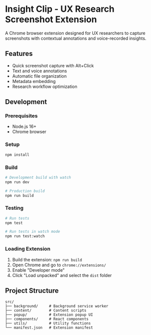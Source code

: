 # Insight Clip - UX Research Screenshot Extension

A Chrome browser extension designed for UX researchers to capture screenshots with contextual annotations and voice-recorded insights.

## Features

- Quick screenshot capture with Alt+Click
- Text and voice annotations
- Automatic file organization
- Metadata embedding
- Research workflow optimization

## Development

### Prerequisites

- Node.js 16+
- Chrome browser

### Setup

```bash
npm install
```

### Build

```bash
# Development build with watch
npm run dev

# Production build
npm run build
```

### Testing

```bash
# Run tests
npm test

# Run tests in watch mode
npm run test:watch
```

### Loading Extension

1. Build the extension: `npm run build`
2. Open Chrome and go to `chrome://extensions/`
3. Enable "Developer mode"
4. Click "Load unpacked" and select the `dist` folder

## Project Structure

```
src/
├── background/     # Background service worker
├── content/        # Content scripts
├── popup/          # Extension popup UI
├── components/     # React components
├── utils/          # Utility functions
└── manifest.json   # Extension manifest
```